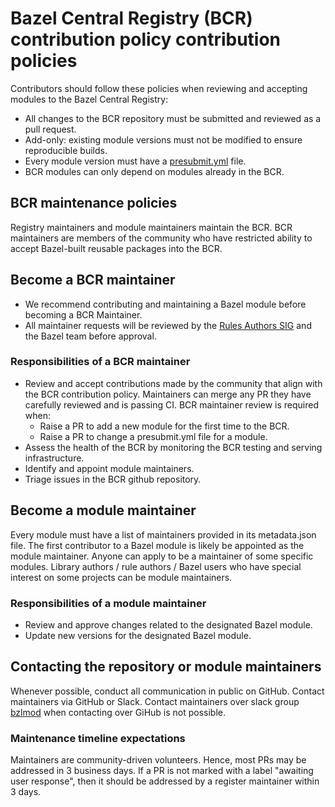# Bazel Central Registry (BCR) contribution policy contribution policies

Contributors should follow these policies when reviewing and accepting modules to the Bazel Central Registry:

-   All changes to the BCR repository must be submitted and reviewed as a pull request.
-   Add-only: existing module versions must not be modified to ensure reproducible builds.
-   Every module version must have a [presubmit.yml](https://docs.google.com/document/d/1moQfNcEIttsk6vYanNKIy3ZuK53hQUFq1b1r0rmsYVg/edit#heading=h.e6t527rxhw5i) file.
-   BCR modules can only depend on modules already in the BCR.

## BCR maintenance policies
Registry maintainers and module maintainers maintain the BCR. BCR maintainers are members of the community who have restricted ability to accept Bazel-built reusable packages into the BCR.

## Become a BCR maintainer
- We recommend contributing and maintaining a Bazel module before becoming a BCR Maintainer.
- All maintainer requests will be reviewed by the [Rules Authors SIG](https://github.com/bazel-contrib/SIG-rules-authors) and the Bazel team before approval.

### Responsibilities of a BCR maintainer
- Review and accept contributions made by the community that align with the BCR contribution policy. Maintainers can merge any PR they have carefully reviewed and is passing CI. BCR maintainer review is required when:
  - Raise a PR to add a new module for the first time to the BCR.
  - Raise a PR to change a presubmit.yml file for a module.
- Assess the health of the BCR by monitoring the BCR testing and serving infrastructure.
- Identify and appoint module maintainers.
- Triage issues in the BCR github repository.

## Become a module maintainer

Every module must have a list of maintainers provided in its metadata.json file. The first contributor to a Bazel module is likely be appointed as the module maintainer. Anyone can apply to be a maintainer of some specific modules. Library authors / rule authors / Bazel users who have special interest on some projects can be module maintainers.

### Responsibilities of a module maintainer
-   Review and approve changes related to the designated Bazel module.
-   Update new versions for the designated Bazel module.

## Contacting the repository or module maintainers
Whenever possible, conduct all communication in public on GitHub. Contact maintainers via GitHub or Slack. Contact maintainers over slack group [bzlmod](https://bazelbuild.slack.com/archives/C014RARENH0) when contacting over GiHub is not possible.

### Maintenance timeline expectations
Maintainers are community-driven volunteers. Hence, most PRs may be addressed in 3 business days. If a PR is not marked with a label "awaiting user response", then it should be addressed by a register maintainer within 3 days.
